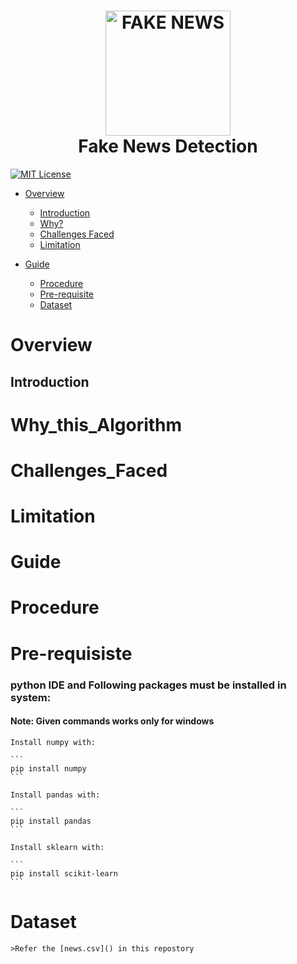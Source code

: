 <h1 align="center">
  <img src="https://www.thehindu.com/opinion/op-ed/x9sol6/article29451786.ece/ALTERNATES/FREE_960/Fake-news" height="200px" width="200px" alt="FAKE NEWS"><br>
  Fake News Detection
</h1>

[![MIT License](https://img.shields.io/badge/license-MIT-blue.svg?style=flat)](https://github.com/Manimaran-SM/Fake_News_Detection/blob/master/LICENSE)

* [Overview](#Overview)
   * [Introduction](#Introduction)
   * [Why?](#Why_this_Algorithm)
   * [Challenges Faced](#Challenges_Faced)
   * [Limitation](#Limitation)
   
* [Guide](#Guide)
  * [Procedure](#Procedure)
  * [Pre-requisite](##Pre-requisiste)
  * [Dataset](#Dataset)


# Overview
## Introduction



# Why_this_Algorithm



# Challenges_Faced



# Limitation



# Guide
# Procedure
> 

# Pre-requisiste
### python IDE and Following packages must be installed in system:
#### Note: Given commands works only for windows

    Install numpy with:
    
    ``` 
    pip install numpy  
    ```
    
    Install pandas with:
    
    ``` 
    pip install pandas 
    ```

    Install sklearn with:
    
    ``` 
    pip install scikit-learn  
    ```
    

# Dataset
    >Refer the [news.csv]() in this repostory


